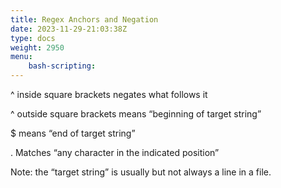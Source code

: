 ```yaml
---
title: Regex Anchors and Negation
date: 2023-11-29-21:03:38Z
type: docs 
weight: 2950
menu: 
    bash-scripting:
---
```



^ inside square brackets negates what follows it

^ outside square brackets means “beginning of target string”

$ means “end of target string”

.  Matches “any character in the indicated position”

Note: the “target string” is usually but not always a line in a file.

